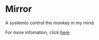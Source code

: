 # Mirror
A systemto control the monkey in my mind.

For more infomation, click [here](https://ningchenhui.github.io/2022/01/20/mirror-info/)

